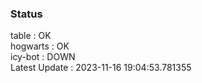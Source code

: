 ### Status


table : OK  
hogwarts : OK  
icy-bot : DOWN  
Latest Update : 2023-11-16 19:04:53.781355
